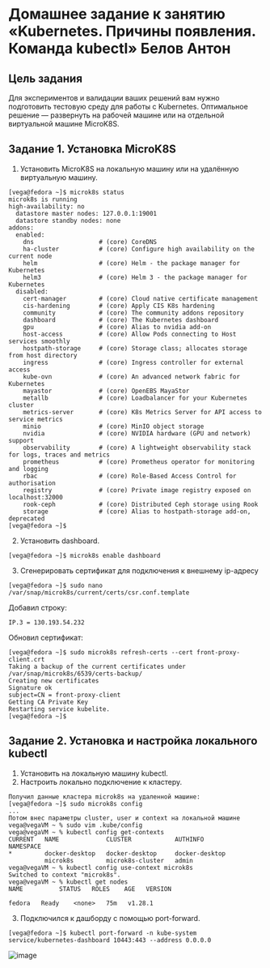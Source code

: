 # Домашнее задание к занятию «Kubernetes. Причины появления. Команда kubectl» Белов Антон

## Цель задания
Для экспериментов и валидации ваших решений вам нужно подготовить тестовую среду для работы с Kubernetes. Оптимальное решение — развернуть на рабочей машине или на отдельной виртуальной машине MicroK8S.

## Задание 1. Установка MicroK8S
1. Установить MicroK8S на локальную машину или на удалённую виртуальную машину.
```
[vega@fedora ~]$ microk8s status
microk8s is running
high-availability: no
  datastore master nodes: 127.0.0.1:19001
  datastore standby nodes: none
addons:
  enabled:
    dns                  # (core) CoreDNS
    ha-cluster           # (core) Configure high availability on the current node
    helm                 # (core) Helm - the package manager for Kubernetes
    helm3                # (core) Helm 3 - the package manager for Kubernetes
  disabled:
    cert-manager         # (core) Cloud native certificate management
    cis-hardening        # (core) Apply CIS K8s hardening
    community            # (core) The community addons repository
    dashboard            # (core) The Kubernetes dashboard
    gpu                  # (core) Alias to nvidia add-on
    host-access          # (core) Allow Pods connecting to Host services smoothly
    hostpath-storage     # (core) Storage class; allocates storage from host directory
    ingress              # (core) Ingress controller for external access
    kube-ovn             # (core) An advanced network fabric for Kubernetes
    mayastor             # (core) OpenEBS MayaStor
    metallb              # (core) Loadbalancer for your Kubernetes cluster
    metrics-server       # (core) K8s Metrics Server for API access to service metrics
    minio                # (core) MinIO object storage
    nvidia               # (core) NVIDIA hardware (GPU and network) support
    observability        # (core) A lightweight observability stack for logs, traces and metrics
    prometheus           # (core) Prometheus operator for monitoring and logging
    rbac                 # (core) Role-Based Access Control for authorisation
    registry             # (core) Private image registry exposed on localhost:32000
    rook-ceph            # (core) Distributed Ceph storage using Rook
    storage              # (core) Alias to hostpath-storage add-on, deprecated
[vega@fedora ~]$ 
```

2. Установить dashboard.
```
[vega@fedora ~]$ microk8s enable dashboard
```
3. Сгенерировать сертификат для подключения к внешнему ip-адресу
```
[vega@fedora ~]$ sudo nano /var/snap/microk8s/current/certs/csr.conf.template 
```
Добавил строку:
```
IP.3 = 130.193.54.232
```
Обновил сертификат:
```
[vega@fedora ~]$ sudo microk8s refresh-certs --cert front-proxy-client.crt
Taking a backup of the current certificates under /var/snap/microk8s/6539/certs-backup/
Creating new certificates
Signature ok
subject=CN = front-proxy-client
Getting CA Private Key
Restarting service kubelite.
[vega@fedora ~]$ 
```
## Задание 2. Установка и настройка локального kubectl

1. Установить на локальную машину kubectl.
2. Настроить локально подключение к кластеру.
```
Получил данные кластера microk8s на удаленной машине:
[vega@fedora ~]$ sudo microk8s config
...
Потом внес параметры cluster, user и context на локальной машине
vega@vegaVM ~ % sudo vim .kube/config
vega@vegaVM ~ % kubectl config get-contexts
CURRENT   NAME             CLUSTER            AUTHINFO         NAMESPACE
*         docker-desktop   docker-desktop     docker-desktop
          microk8s         microk8s-cluster   admin
vega@vegaVM ~ % kubectl config use-context microk8s
Switched to context "microk8s".
vega@vegaVM ~ % kubectl get nodes
NAME          STATUS   ROLES    AGE   VERSION

fedora   Ready    <none>   75m   v1.28.1
```
3. Подключился к дашборду с помощью port-forward.
```
[vega@fedora ~]$ kubectl port-forward -n kube-system service/kubernetes-dashboard 10443:443 --address 0.0.0.0
```
![image](https://github.com/user-attachments/assets/a4615916-bb79-4ce1-b8a4-49213442df8d)
